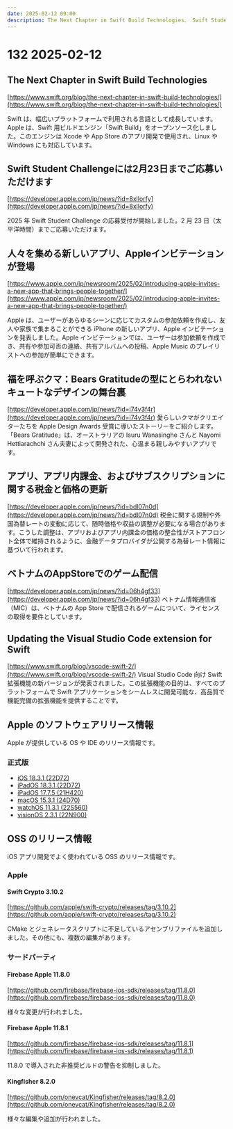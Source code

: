 ```yaml
---
date: 2025-02-12 09:00
description: The Next Chapter in Swift Build Technologies、 Swift Student Challengeには2月23日までご応募いただけます、 Appleインビテーションが登場、など
---
```

# 132 2025-02-12

## The Next Chapter in Swift Build Technologies

[https://www.swift.org/blog/the-next-chapter-in-swift-build-technologies/](https://www.swift.org/blog/the-next-chapter-in-swift-build-technologies/)

Swift は、幅広いプラットフォームで利用される言語として成長しています。Apple は、Swift 用ビルドエンジン「Swift Build」をオープンソース化しました。このエンジンは Xcode や App Store のアプリ開発で使用され、Linux や Windows にも対応しています。

## Swift Student Challengeには2月23日までご応募いただけます

[https://developer.apple.com/jp/news/?id=8xllorfy](https://developer.apple.com/jp/news/?id=8xllorfy)

2025 年 Swift Student Challenge の応募受付が開始しました。2 月 23 日（太平洋時間）までご応募いただけます。

## 人々を集める新しいアプリ、Appleインビテーションが登場

[https://www.apple.com/jp/newsroom/2025/02/introducing-apple-invites-a-new-app-that-brings-people-together/](https://www.apple.com/jp/newsroom/2025/02/introducing-apple-invites-a-new-app-that-brings-people-together/)

Apple は、ユーザーがあらゆるシーンに応じてカスタムの参加依頼を作成し、友人や家族で集まることができる iPhone の新しいアプリ、Apple インビテーションを発表しました。Apple インビテーションでは、ユーザーは参加依頼を作成でき、共有や参加可否の連絡、共有アルバムへの投稿、Apple Music のプレイリストへの参加が簡単にできます。

## 福を呼ぶクマ：Bears Gratitudeの型にとらわれないキュートなデザインの舞台裏

[https://developer.apple.com/jp/news/?id=i74v3f4r](https://developer.apple.com/jp/news/?id=i74v3f4r)
愛らしいクマがクリエイターたちを Apple Design Awards 受賞に導いたストーリーをご紹介します。「Bears Gratitude」は、オーストラリアの Isuru Wanasinghe さんと Nayomi Hettiarachchi さん夫妻によって開発された、心温まる親しみやすいアプリです。

## アプリ、アプリ内課金、およびサブスクリプションに関する税金と価格の更新

[https://developer.apple.com/jp/news/?id=bdl07n0d](https://developer.apple.com/jp/news/?id=bdl07n0d)
税金に関する規制や外国為替レートの変動に応じて、随時価格や収益の調整が必要になる場合があります。こうした調整は、アプリおよびアプリ内課金の価格の整合性がストアフロント全体で維持されるように、金融データプロバイダが公開する為替レート情報に基づいて行われます。

## ベトナムのAppStoreでのゲーム配信

[https://developer.apple.com/jp/news/?id=06h4gf33](https://developer.apple.com/jp/news/?id=06h4gf33)
ベトナム情報通信省（MIC）は、ベトナムの App Store で配信されるゲームについて、ライセンスの取得を要件としています。

## Updating the Visual Studio Code extension for Swift

[https://www.swift.org/blog/vscode-swift-2/](https://www.swift.org/blog/vscode-swift-2/)
Visual Studio Code 向け Swift 拡張機能の新バージョンが発表されました。この拡張機能の目的は、すべてのプラットフォームで Swift アプリケーションをシームレスに開発可能な、高品質で機能完備の拡張機能を提供することです。

## Apple のソフトウェアリリース情報

Apple が提供している OS や IDE のリリース情報です。

### 正式版

- [iOS 18.3.1 (22D72)](https://developer.apple.com/news/releases/?id=02102025a)
- [iPadOS 18.3.1 (22D72)](https://developer.apple.com/news/releases/?id=02102025b)
- [iPadOS 17.7.5 (21H420)](https://developer.apple.com/news/releases/?id=02102025c)
- [macOS 15.3.1 (24D70)](https://developer.apple.com/news/releases/?id=02102025d)
- [watchOS 11.3.1 (22S560)](https://developer.apple.com/news/releases/?id=02102025g)
- [visionOS 2.3.1 (22N900)](https://developer.apple.com/news/releases/?id=02102025e)

## OSS のリリース情報

iOS アプリ開発でよく使われている OSS のリリース情報です。

### Apple

#### Swift Crypto 3.10.2

[https://github.com/apple/swift-crypto/releases/tag/3.10.2](https://github.com/apple/swift-crypto/releases/tag/3.10.2)

CMake とジェネレータスクリプトに不足しているアセンブリファイルを追加しました。その他にも、複数の編集があります。

### サードパーティ

#### Firebase Apple 11.8.0

[https://github.com/firebase/firebase-ios-sdk/releases/tag/11.8.0](https://github.com/firebase/firebase-ios-sdk/releases/tag/11.8.0)

様々な変更が行われました。

#### Firebase Apple 11.8.1

[https://github.com/firebase/firebase-ios-sdk/releases/tag/11.8.1](https://github.com/firebase/firebase-ios-sdk/releases/tag/11.8.1)

11.8.0 で導入された非推奨ビルドの警告を抑制しました。

#### Kingfisher 8.2.0 

[https://github.com/onevcat/Kingfisher/releases/tag/8.2.0](https://github.com/onevcat/Kingfisher/releases/tag/8.2.0)

様々な編集や追加が行われました。
